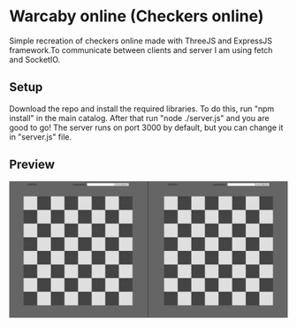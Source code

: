 # Warcaby online (Checkers online)
Simple recreation of checkers online made with ThreeJS and ExpressJS framework.To communicate between clients and server I am using fetch and SocketIO.

## Setup
Download the repo and install the required libraries. To do this, run "npm install" in the main catalog. After that run "node ./server.js" and you are good to go! The server runs on port 3000 by default, but you can change it in "server.js" file.

## Preview
![alt text](https://raw.githubusercontent.com/bartoszkoziel/warcaby/main/preview1.gif)
